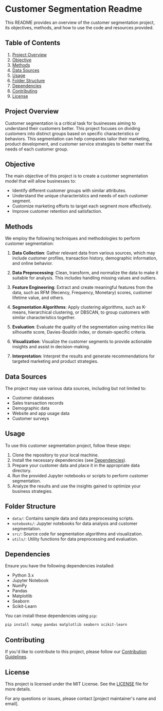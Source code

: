 # Customer Segmentation Readme

This README provides an overview of the customer segmentation project, its objectives, methods, and how to use the code and resources provided.

## Table of Contents

1. [Project Overview](#project-overview)
2. [Objective](#objective)
3. [Methods](#methods)
4. [Data Sources](#data-sources)
5. [Usage](#usage)
6. [Folder Structure](#folder-structure)
7. [Dependencies](#dependencies)
8. [Contributing](#contributing)
9. [License](#license)

## Project Overview

Customer segmentation is a critical task for businesses aiming to understand their customers better. This project focuses on dividing customers into distinct groups based on specific characteristics or behaviors. This segmentation can help companies tailor their marketing, product development, and customer service strategies to better meet the needs of each customer group.

## Objective

The main objective of this project is to create a customer segmentation model that will allow businesses to:

- Identify different customer groups with similar attributes.
- Understand the unique characteristics and needs of each customer segment.
- Customize marketing efforts to target each segment more effectively.
- Improve customer retention and satisfaction.

## Methods

We employ the following techniques and methodologies to perform customer segmentation:

1. **Data Collection**: Gather relevant data from various sources, which may include customer profiles, transaction history, demographic information, and online behavior.

2. **Data Preprocessing**: Clean, transform, and normalize the data to make it suitable for analysis. This includes handling missing values and outliers.

3. **Feature Engineering**: Extract and create meaningful features from the data, such as RFM (Recency, Frequency, Monetary) scores, customer lifetime value, and others.

4. **Segmentation Algorithms**: Apply clustering algorithms, such as K-means, hierarchical clustering, or DBSCAN, to group customers with similar characteristics together.

5. **Evaluation**: Evaluate the quality of the segmentation using metrics like silhouette score, Davies-Bouldin index, or domain-specific criteria.

6. **Visualization**: Visualize the customer segments to provide actionable insights and assist in decision-making.

7. **Interpretation**: Interpret the results and generate recommendations for targeted marketing and product strategies.

## Data Sources

The project may use various data sources, including but not limited to:

- Customer databases
- Sales transaction records
- Demographic data
- Website and app usage data
- Customer surveys

## Usage

To use this customer segmentation project, follow these steps:

1. Clone the repository to your local machine.
2. Install the necessary dependencies (see [Dependencies](#dependencies)).
3. Prepare your customer data and place it in the appropriate data directory.
4. Run the provided Jupyter notebooks or scripts to perform customer segmentation.
5. Analyze the results and use the insights gained to optimize your business strategies.

## Folder Structure

- `data/`: Contains sample data and data preprocessing scripts.
- `notebooks/`: Jupyter notebooks for data analysis and customer segmentation.
- `src/`: Source code for segmentation algorithms and visualization.
- `utils/`: Utility functions for data preprocessing and evaluation.

## Dependencies

Ensure you have the following dependencies installed:

- Python 3.x
- Jupyter Notebook
- NumPy
- Pandas
- Matplotlib
- Seaborn
- Scikit-Learn

You can install these dependencies using `pip`:

```bash
pip install numpy pandas matplotlib seaborn scikit-learn
```

## Contributing

If you'd like to contribute to this project, please follow our [Contribution Guidelines](CONTRIBUTING.md).

## License

This project is licensed under the MIT License. See the [LICENSE](LICENSE) file for more details.

For any questions or issues, please contact [project maintainer's name and email].

